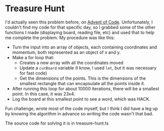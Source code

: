 # Treasure Hunt

I'd actually seen this problem before, on [Advent of Code](https://adventofcode.com/2018/day/10). Unfortunately, I couldn't find my code for that specific day, so I grabbed some of the other functions I made (displaying board, reading file, etc) and used that to help me complete the problem. My procedure was like this:

- Turn the input into an array of objects, each containing coordinates and momentum, both represented as an object of x and y.
- Make a for loop that:
  - Creates a new array with all the coordinates moved
  - Update a `curBoard` variable (I know, I used `let`, but it was necessary for fast code)
  - Get the dimensions of the points. This is the dimensions of the smallest rectangle that can encapsulate all the points inside it.
- After running this loop for about 10000 iterations, there will be a smallest point. In this case, it was 23x4.
- Log the board at this smallest point to see a word, which was HACK.

Fun challenge, wrote most of the code myself, but I think I did have a leg up by knowing the algorithm in advance so writing the code wasn't that bad.

The source code for solving it is in treasure-hunt.ts